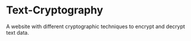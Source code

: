 # Text-Cryptography
A website with different cryptographic techniques to encrypt and decrypt text data.
